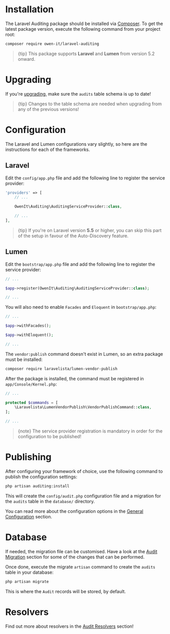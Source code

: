 # Installation
The Laravel Auditing package should be installed via [Composer](http://getcomposer.org/doc/00-intro.md).
To get the latest package version, execute the following command from your project root:

```sh
composer require owen-it/laravel-auditing
```

> {tip} This package supports **Laravel** and **Lumen** from version 5.2 onward.

# Upgrading
If you're [upgrading](upgrading), make sure the `audits` table schema is up to date!

> {tip} Changes to the table schema are needed when upgrading from any of the previous versions!

# Configuration
The Laravel and Lumen configurations vary slightly, so here are the instructions for each of the frameworks.

## Laravel
Edit the `config/app.php` file and add the following line to register the service provider:

```php
'providers' => [
    // ...

    OwenIt\Auditing\AuditingServiceProvider::class,

    // ...
],
```

> {tip} If you're on Laravel version **5.5** or higher, you can skip this part of the setup in favour of the Auto-Discovery feature.

## Lumen
Edit the `bootstrap/app.php` file and add the following line to register the service provider:

```php
// ...

$app->register(OwenIt\Auditing\AuditingServiceProvider::class);

// ...
```

You will also need to enable `Facades` and `Eloquent` in `bootstrap/app.php`:

```php
// ...

$app->withFacades();

$app->withEloquent();

// ...
```

The `vendor:publish` command doesn't exist in Lumen, so an extra package must be installed:

```sh
composer require laravelista/lumen-vendor-publish
```

After the package is installed, the command must be registered in `app/Console/Kernel.php`:

```php
// ...

protected $commands = [
    \Laravelista\LumenVendorPublish\VendorPublishCommand::class,
];

// ...
```

> {note} The service provider registration is mandatory in order for the configuration to be published!

# Publishing
After configuring your framework of choice, use the following command to publish the configuration settings:

```sh
php artisan auditing:install
```

This will create the `config/audit.php` configuration file and a migration for the `audits` table in the `database/` directory.

You can read more about the configuration options in the [General Configuration](general-configuration) section.

# Database
If needed, the migration file can be customised. 
Have a look at the [Audit Migration](audit-migration) section for some of the changes that can be performed.

Once done, execute the migrate `artisan` command to create the `audits` table in your database:

```sh
php artisan migrate
```

This is where the `Audit` records will be stored, by default.

# Resolvers
Find out more about resolvers in the [Audit Resolvers](audit-resolvers) section!
